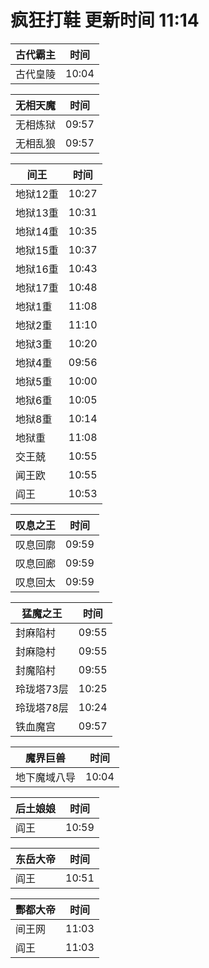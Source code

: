 # 疯狂打鞋 更新时间 11:14

| 古代霸主   | 时间    |
|--------|-------|
| 古代皇陵 | 10:04 |

| 无相天魔   | 时间    |
|--------|-------|
| 无相炼狱 | 09:57 |
| 无相乱狼 | 09:57 |

| 间王   | 时间    |
|--------|-------|
| 地狱12重 | 10:27 |
| 地狱13重 | 10:31 |
| 地狱14重 | 10:35 |
| 地狱15重 | 10:37 |
| 地狱16重 | 10:43 |
| 地狱17重 | 10:48 |
| 地狱1重 | 11:08 |
| 地狱2重 | 11:10 |
| 地狱3重 | 10:20 |
| 地狱4重 | 09:56 |
| 地狱5重 | 10:00 |
| 地狱6重 | 10:05 |
| 地狱8重 | 10:14 |
| 地狱重 | 11:08 |
| 交王兢 | 10:55 |
| 闻王欧 | 10:55 |
| 阎王 | 10:53 |

| 叹息之王   | 时间    |
|--------|-------|
| 叹息回廓 | 09:59 |
| 叹息回廊 | 09:59 |
| 叹息回太 | 09:59 |

| 猛魔之王   | 时间    |
|--------|-------|
| 封麻陷村 | 09:55 |
| 封麻隐村 | 09:55 |
| 封魔陷村 | 09:55 |
| 玲珑塔73层 | 10:25 |
| 玲珑塔78层 | 10:24 |
| 铁血魔宫 | 09:57 |

| 魔界巨兽   | 时间    |
|--------|-------|
| 地下魔域八导 | 10:04 |

| 后土娘娘   | 时间    |
|--------|-------|
| 阎王 | 10:59 |

| 东岳大帝   | 时间    |
|--------|-------|
| 阎王 | 10:51 |

| 酆都大帝   | 时间    |
|--------|-------|
| 间王网 | 11:03 |
| 阎王 | 11:03 |